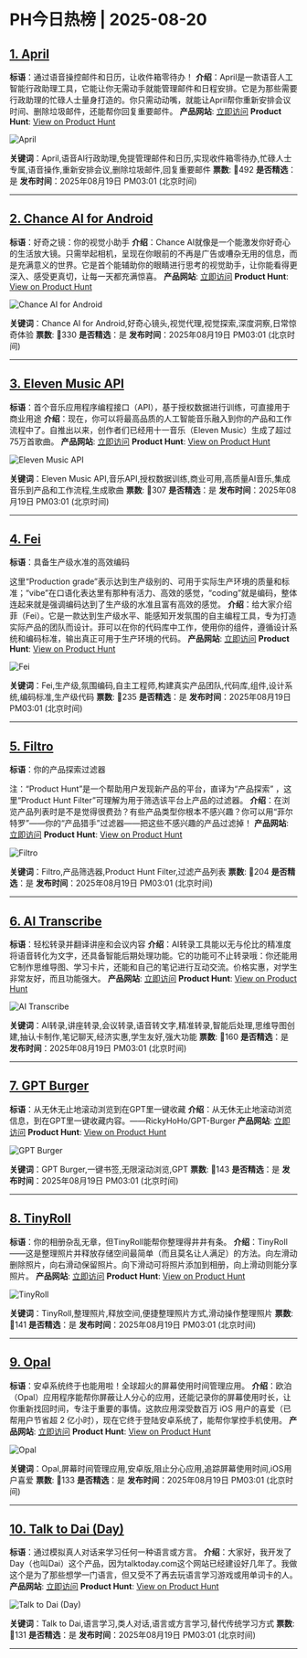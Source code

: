 # PH今日热榜 | 2025-08-20

## [1. April](https://www.producthunt.com/products/april-yc-s25?utm_campaign=producthunt-api&utm_medium=api-v2&utm_source=Application%3A+dev+%28ID%3A+189358%29)
**标语**：通过语音操控邮件和日历，让收件箱零待办！
**介绍**：April是一款语音人工智能行政助理工具，它能让你无需动手就能管理邮件和日程安排。它是为那些需要行政助理的忙碌人士量身打造的。你只需动动嘴，就能让April帮你重新安排会议时间、删除垃圾邮件，还能帮你回复重要邮件。
**产品网站**: [立即访问](https://www.producthunt.com/r/57URMR77XKGISV?utm_campaign=producthunt-api&utm_medium=api-v2&utm_source=Application%3A+dev+%28ID%3A+189358%29)
**Product Hunt**: [View on Product Hunt](https://www.producthunt.com/products/april-yc-s25?utm_campaign=producthunt-api&utm_medium=api-v2&utm_source=Application%3A+dev+%28ID%3A+189358%29)

![April](https://ph-files.imgix.net/3304078e-d4b3-4ddd-8923-394451606f3c.png?auto=format)

**关键词**：April,语音AI行政助理,免提管理邮件和日历,实现收件箱零待办,忙碌人士专属,语音操作,重新安排会议,删除垃圾邮件,回复重要邮件
**票数**: 🔺492
**是否精选**：是
**发布时间**：2025年08月19日 PM03:01 (北京时间)

---

## [2. Chance AI for Android](https://www.producthunt.com/products/chance-ai?utm_campaign=producthunt-api&utm_medium=api-v2&utm_source=Application%3A+dev+%28ID%3A+189358%29)
**标语**：好奇之镜：你的视觉小助手
**介绍**：Chance AI就像是一个能激发你好奇心的生活放大镜。只需举起相机，呈现在你眼前的不再是广告或嘈杂无用的信息，而是充满意义的世界。它是首个能辅助你的眼睛进行思考的视觉助手，让你能看得更深入、感受更真切，让每一天都充满惊喜。
**产品网站**: [立即访问](https://www.producthunt.com/r/SPML5UO7HKSDRD?utm_campaign=producthunt-api&utm_medium=api-v2&utm_source=Application%3A+dev+%28ID%3A+189358%29)
**Product Hunt**: [View on Product Hunt](https://www.producthunt.com/products/chance-ai?utm_campaign=producthunt-api&utm_medium=api-v2&utm_source=Application%3A+dev+%28ID%3A+189358%29)

![Chance AI for Android](https://ph-files.imgix.net/2b8865dc-f420-48d0-a54e-5850bd74ca82.png?auto=format)

**关键词**：Chance AI for Android,好奇心镜头,视觉代理,视觉探索,深度洞察,日常惊奇体验
**票数**: 🔺330
**是否精选**：是
**发布时间**：2025年08月19日 PM03:01 (北京时间)

---

## [3. Eleven Music API](https://www.producthunt.com/products/elevenlabs?utm_campaign=producthunt-api&utm_medium=api-v2&utm_source=Application%3A+dev+%28ID%3A+189358%29)
**标语**：首个音乐应用程序编程接口（API），基于授权数据进行训练，可直接用于商业用途
**介绍**：现在，你可以将最高品质的人工智能音乐融入到你的产品和工作流程中了。自推出以来，创作者们已经用十一音乐（Eleven Music）生成了超过75万首歌曲。
**产品网站**: [立即访问](https://www.producthunt.com/r/LDGB4LP2KZJNTJ?utm_campaign=producthunt-api&utm_medium=api-v2&utm_source=Application%3A+dev+%28ID%3A+189358%29)
**Product Hunt**: [View on Product Hunt](https://www.producthunt.com/products/elevenlabs?utm_campaign=producthunt-api&utm_medium=api-v2&utm_source=Application%3A+dev+%28ID%3A+189358%29)

![Eleven Music API](https://ph-files.imgix.net/9a3e234d-1956-4ead-9887-0dd005822497.png?auto=format)

**关键词**：Eleven Music API,音乐API,授权数据训练,商业可用,高质量AI音乐,集成音乐到产品和工作流程,生成歌曲
**票数**: 🔺307
**是否精选**：是
**发布时间**：2025年08月19日 PM03:01 (北京时间)

---

## [4. Fei](https://www.producthunt.com/products/autonomyai?utm_campaign=producthunt-api&utm_medium=api-v2&utm_source=Application%3A+dev+%28ID%3A+189358%29)
**标语**：具备生产级水准的高效编码

这里“Production grade”表示达到生产级别的、可用于实际生产环境的质量和标准；“vibe”在口语化表达里有那种有活力、高效的感觉，“coding”就是编码，整体连起来就是强调编码达到了生产级的水准且富有高效的感觉。
**介绍**：给大家介绍菲（Fei）。它是一款达到生产级水平、能感知开发氛围的自主编程工具，专为打造实际产品的团队而设计。菲可以在你的代码库中工作，使用你的组件，遵循设计系统和编码标准，输出真正可用于生产环境的代码。
**产品网站**: [立即访问](https://www.producthunt.com/r/XNC76HBTVTUZ2X?utm_campaign=producthunt-api&utm_medium=api-v2&utm_source=Application%3A+dev+%28ID%3A+189358%29)
**Product Hunt**: [View on Product Hunt](https://www.producthunt.com/products/autonomyai?utm_campaign=producthunt-api&utm_medium=api-v2&utm_source=Application%3A+dev+%28ID%3A+189358%29)

![Fei](https://ph-files.imgix.net/1f4c3f84-1292-48b7-83fc-44400b9ad07c.png?auto=format)

**关键词**：Fei,生产级,氛围编码,自主工程师,构建真实产品团队,代码库,组件,设计系统,编码标准,生产级代码
**票数**: 🔺235
**是否精选**：是
**发布时间**：2025年08月19日 PM03:01 (北京时间)

---

## [5. Filtro](https://www.producthunt.com/products/filtro?utm_campaign=producthunt-api&utm_medium=api-v2&utm_source=Application%3A+dev+%28ID%3A+189358%29)
**标语**：你的产品探索过滤器

注：“Product Hunt”是一个帮助用户发现新产品的平台，直译为“产品探索” ，这里“Product Hunt Filter”可理解为用于筛选该平台上产品的过滤器。
**介绍**：在浏览产品列表时是不是觉得很费劲？有些产品类型你根本不感兴趣？你可以用“菲尔特罗”——你的“产品猎手”过滤器——把这些不感兴趣的产品过滤掉！
**产品网站**: [立即访问](https://www.producthunt.com/r/BFJWMP3V6BB4CM?utm_campaign=producthunt-api&utm_medium=api-v2&utm_source=Application%3A+dev+%28ID%3A+189358%29)
**Product Hunt**: [View on Product Hunt](https://www.producthunt.com/products/filtro?utm_campaign=producthunt-api&utm_medium=api-v2&utm_source=Application%3A+dev+%28ID%3A+189358%29)

![Filtro](https://ph-files.imgix.net/d7ef62fc-5d06-4805-a995-3d38f2f7ca33.png?auto=format)

**关键词**：Filtro,产品筛选器,Product Hunt Filter,过滤产品列表
**票数**: 🔺204
**是否精选**：是
**发布时间**：2025年08月19日 PM03:01 (北京时间)

---

## [6. AI Transcribe](https://www.producthunt.com/products/ai-transcribe-speech-to-text?utm_campaign=producthunt-api&utm_medium=api-v2&utm_source=Application%3A+dev+%28ID%3A+189358%29)
**标语**：轻松转录并翻译讲座和会议内容
**介绍**：AI转录工具能以无与伦比的精准度将语音转化为文字，还具备智能后期处理功能。它的功能可不止转录哦：你还能用它制作思维导图、学习卡片，还能和自己的笔记进行互动交流。价格实惠，对学生非常友好，而且功能强大。
**产品网站**: [立即访问](https://www.producthunt.com/r/KJJUUZLPS7WS2D?utm_campaign=producthunt-api&utm_medium=api-v2&utm_source=Application%3A+dev+%28ID%3A+189358%29)
**Product Hunt**: [View on Product Hunt](https://www.producthunt.com/products/ai-transcribe-speech-to-text?utm_campaign=producthunt-api&utm_medium=api-v2&utm_source=Application%3A+dev+%28ID%3A+189358%29)

![AI Transcribe](https://ph-files.imgix.net/a8d9dde6-bd71-41c4-bc06-83f19854bac1.png?auto=format)

**关键词**：AI转录,讲座转录,会议转录,语音转文字,精准转录,智能后处理,思维导图创建,抽认卡制作,笔记聊天,经济实惠,学生友好,强大功能
**票数**: 🔺160
**是否精选**：是
**发布时间**：2025年08月19日 PM03:01 (北京时间)

---

## [7. GPT Burger](https://www.producthunt.com/products/gpt-burger?utm_campaign=producthunt-api&utm_medium=api-v2&utm_source=Application%3A+dev+%28ID%3A+189358%29)
**标语**：从无休无止地滚动浏览到在GPT里一键收藏
**介绍**：从无休无止地滚动浏览信息，到在GPT里一键收藏内容。——RickyHoHo/GPT-Burger
**产品网站**: [立即访问](https://www.producthunt.com/r/PKTS5M24J3EZZN?utm_campaign=producthunt-api&utm_medium=api-v2&utm_source=Application%3A+dev+%28ID%3A+189358%29)
**Product Hunt**: [View on Product Hunt](https://www.producthunt.com/products/gpt-burger?utm_campaign=producthunt-api&utm_medium=api-v2&utm_source=Application%3A+dev+%28ID%3A+189358%29)

![GPT Burger](https://ph-files.imgix.net/aa7bddb7-9a06-4788-8235-65ff499ad76e.jpeg?auto=format)

**关键词**：GPT Burger,一键书签,无限滚动浏览,GPT
**票数**: 🔺143
**是否精选**：是
**发布时间**：2025年08月19日 PM03:01 (北京时间)

---

## [8. TinyRoll](https://www.producthunt.com/products/tinyroll-clean-your-photo-album?utm_campaign=producthunt-api&utm_medium=api-v2&utm_source=Application%3A+dev+%28ID%3A+189358%29)
**标语**：你的相册杂乱无章，但TinyRoll能帮你整理得井井有条。
**介绍**：TinyRoll——这是整理照片并释放存储空间最简单（而且莫名让人满足）的方法。向左滑动删除照片，向右滑动保留照片。向下滑动可将照片添加到相册，向上滑动则能分享照片。
**产品网站**: [立即访问](https://www.producthunt.com/r/KBEOMYDPOKPNSR?utm_campaign=producthunt-api&utm_medium=api-v2&utm_source=Application%3A+dev+%28ID%3A+189358%29)
**Product Hunt**: [View on Product Hunt](https://www.producthunt.com/products/tinyroll-clean-your-photo-album?utm_campaign=producthunt-api&utm_medium=api-v2&utm_source=Application%3A+dev+%28ID%3A+189358%29)

![TinyRoll](https://ph-files.imgix.net/4f772914-cb90-4b58-8a1f-48a58fa5f42d.png?auto=format)

**关键词**：TinyRoll,整理照片,释放空间,便捷整理照片方式,滑动操作整理照片
**票数**: 🔺141
**是否精选**：是
**发布时间**：2025年08月19日 PM03:01 (北京时间)

---

## [9. Opal](https://www.producthunt.com/products/opal?utm_campaign=producthunt-api&utm_medium=api-v2&utm_source=Application%3A+dev+%28ID%3A+189358%29)
**标语**：安卓系统终于也能用啦！全球超火的屏幕使用时间管理应用。
**介绍**：欧泊（Opal）应用程序能帮你屏蔽让人分心的应用，还能记录你的屏幕使用时长，让你重新找回时间，专注于重要的事情。这款应用深受数百万 iOS 用户的喜爱（已帮用户节省超 2 亿小时），现在它终于登陆安卓系统了，能帮你掌控手机使用。
**产品网站**: [立即访问](https://www.producthunt.com/r/EHENUOLOZKO7NU?utm_campaign=producthunt-api&utm_medium=api-v2&utm_source=Application%3A+dev+%28ID%3A+189358%29)
**Product Hunt**: [View on Product Hunt](https://www.producthunt.com/products/opal?utm_campaign=producthunt-api&utm_medium=api-v2&utm_source=Application%3A+dev+%28ID%3A+189358%29)

![Opal](https://ph-files.imgix.net/006cd681-33ec-4e74-8aea-cbcf133ebc0a.png?auto=format)

**关键词**：Opal,屏幕时间管理应用,安卓版,阻止分心应用,追踪屏幕使用时间,iOS用户喜爱
**票数**: 🔺133
**是否精选**：是
**发布时间**：2025年08月19日 PM03:01 (北京时间)

---

## [10. Talk to Dai (Day)](https://www.producthunt.com/products/talk-to-day-dai?utm_campaign=producthunt-api&utm_medium=api-v2&utm_source=Application%3A+dev+%28ID%3A+189358%29)
**标语**：通过模拟真人对话来学习任何一种语言或方言。
**介绍**：大家好，我开发了Day（也叫Dai）这个产品，因为talktoday.com这个网站已经建设好几年了。我做这个是为了那些想学一门语言，但又受不了再去玩语言学习游戏或用单词卡的人。
**产品网站**: [立即访问](https://www.producthunt.com/r/FGR7KQ4DU4GP5H?utm_campaign=producthunt-api&utm_medium=api-v2&utm_source=Application%3A+dev+%28ID%3A+189358%29)
**Product Hunt**: [View on Product Hunt](https://www.producthunt.com/products/talk-to-day-dai?utm_campaign=producthunt-api&utm_medium=api-v2&utm_source=Application%3A+dev+%28ID%3A+189358%29)

![Talk to Dai (Day)](https://ph-files.imgix.net/2096f6d6-e51f-456b-8ba1-548aa096b48d.png?auto=format)

**关键词**：Talk to Dai,语言学习,类人对话,语言或方言学习,替代传统学习方式
**票数**: 🔺131
**是否精选**：是
**发布时间**：2025年08月19日 PM03:01 (北京时间)

---

